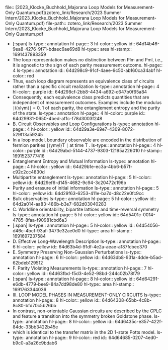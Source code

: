 file:: [2023_Klocke_Buchhold_Majorana Loop Models for Measurement-Only Quantum.pdf](zotero_link/Research/2023 Summer Intern/2023_Klocke_Buchhold_Majorana Loop Models for Measurement-Only Quantum.pdf)
file-path:: zotero_link/Research/2023 Summer Intern/2023_Klocke_Buchhold_Majorana Loop Models for Measurement-Only Quantum.pdf

- [:span]
  ls-type:: annotation
  hl-page:: 3
  hl-color:: yellow
  id:: 64d14b46-9ea8-4276-9f71-bdaec6ae69d8
  hl-type:: area
  hl-stamp:: 1691437893359
- The loop representation makes no distinction between Plm and Pml, i.e., it is agnostic to the sign of each parity measurement outcome.
  hl-page:: 4
  ls-type:: annotation
  id:: 64d298c9-91cf-4aee-9c50-ab160ca34abf
  hl-color:: red
- Thus, each loop diagram represents an equivalence class of circuits rather than a specific circuit realization
  ls-type:: annotation
  hl-page:: 4
  hl-color:: purple
  id:: 64d298cf-2bb8-4434-a692-c647b0f65a84
- Consequently, each equivalence class predicts quantities that are independent of measurement outcomes. Examples include the modulus ∣i⟨γlγm⟩∣ = 0, 1 of each parity, the entanglement entropy and the purity of the state.
  ls-type:: annotation
  hl-page:: 4
  hl-color:: purple
  id:: 64d29931-0650-4bed-af1c-f78d3003f248
- B. Circuit Observables and Loop Configurations
  ls-type:: annotation
  hl-page:: 4
  hl-color:: yellow
  id:: 64d29a3e-69e7-4309-8072-529f13a59245
- In a loop model, boundary observable are encoded in the distribution of fermion parities ∣⟨γmγl⟩T ∣ at time T .
  ls-type:: annotation
  hl-page:: 4
  hl-color:: purple
  id:: 64d29abd-5144-4737-9303-12195a226010
  hl-stamp:: 1691523777416
- Entanglement Entropy and Mutual Information
  ls-type:: annotation
  hl-page:: 4
  hl-color:: yellow
  id:: 64d29b1e-ec3a-4bb6-b57f-c92c2cc4830d
- Multipartite entanglement
  ls-type:: annotation
  hl-page:: 5
  hl-color:: yellow
  id:: 64d29ef6-d145-4682-9c94-3c20472c196b
- Purity and erasure of initial information
  ls-type:: annotation
  hl-page:: 5
  hl-color:: yellow
  id:: 64d29f63-6253-411e-ba7d-d8c22e0fc9cc
- Bulk observables
  ls-type:: annotation
  hl-page:: 5
  hl-color:: yellow
  id:: 64d2a014-aa83-486b-b3e7-682d03040283
- C. Worldline orientability, bipartite lattices and time-reversal symmetry
  ls-type:: annotation
  hl-page:: 5
  hl-color:: yellow
  id:: 64d5401c-0014-4785-8faa-f90981cbd6a3
- [:span]
  ls-type:: annotation
  hl-page:: 5
  hl-color:: yellow
  id:: 64d54056-d46c-4bcf-93af-3473e32ae0d0
  hl-type:: area
  hl-stamp:: 1691697237584
- D. Effective Long-Wavelength Description
  ls-type:: annotation
  hl-page:: 6
  hl-color:: yellow
  id:: 64d63b4d-91df-4e2a-aeae-a187fcbec370
- E. Symmetry Preserving Non-Gaussian Perturbations
  ls-type:: annotation
  hl-page:: 6
  hl-color:: yellow
  id:: 64d63db8-931a-4dde-b5ad-62bdeb129512
- F. Parity Violating Measurements
  ls-type:: annotation
  hl-page:: 7
  hl-color:: yellow
  id:: 64d63fbd-f5d3-4e52-98bd-244c02b78f79
- [:span]
  ls-type:: annotation
  hl-page:: 8
  hl-color:: yellow
  id:: 64d64291-e6db-4779-bee9-84a7dd98de80
  hl-type:: area
  hl-stamp:: 1691763344036
- III. LOOP MODEL PHASES IN MEASUREMENT-ONLY CIRCUITS
  ls-type:: annotation
  hl-page:: 8
  hl-color:: yellow
  id:: 64d64308-65bb-4c8b-8c80-bfd70c5b26bb
- In contrast, non-orientable Gaussian circuits are described by the CPLC and feature a transition into the symmetry broken Goldstone phase.
  ls-type:: annotation
  hl-page:: 8
  hl-color:: yellow
  id:: 64d6435c-e357-422f-84dc-33bb3422b45e
- which is identical to the transfer matrix in the 2D 1-state Potts model.
  ls-type:: annotation
  hl-page:: 9
  hl-color:: red
  id:: 64d64685-0207-4ed0-b9c0-a3a26c9bdab6